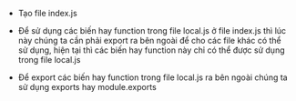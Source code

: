 - Tạo file index.js

- Để sử dụng các biến hay function trong file local.js ở file index.js thì lúc này chúng ta cần phải export ra bên ngoài để cho các file khác có thể sử dụng, hiện tại thì các biến hay function này chỉ có thể được sử dụng trong file local.js

- Để export các biến hay function trong file local.js ra bên ngoài chúng ta sử dụng exports hay module.exports